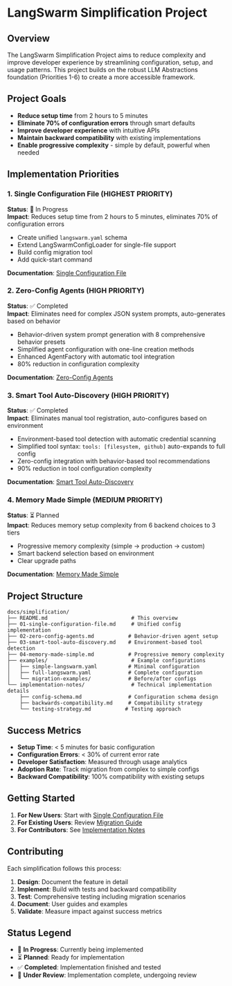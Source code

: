 # LangSwarm Simplification Project

## Overview

The LangSwarm Simplification Project aims to reduce complexity and improve developer experience by streamlining configuration, setup, and usage patterns. This project builds on the robust LLM Abstractions foundation (Priorities 1-6) to create a more accessible framework.

## Project Goals

- **Reduce setup time** from 2 hours to 5 minutes
- **Eliminate 70% of configuration errors** through smart defaults
- **Improve developer experience** with intuitive APIs
- **Maintain backward compatibility** with existing implementations
- **Enable progressive complexity** - simple by default, powerful when needed

## Implementation Priorities

### 1. Single Configuration File (HIGHEST PRIORITY)
**Status**: 🚧 In Progress  
**Impact**: Reduces setup time from 2 hours to 5 minutes, eliminates 70% of configuration errors

- Create unified `langswarm.yaml` schema
- Extend LangSwarmConfigLoader for single-file support
- Build config migration tool
- Add quick-start command

**Documentation**: [Single Configuration File](./01-single-configuration-file.md)

### 2. Zero-Config Agents (HIGH PRIORITY)
**Status**: ✅ Completed  
**Impact**: Eliminates need for complex JSON system prompts, auto-generates based on behavior

- Behavior-driven system prompt generation with 8 comprehensive behavior presets
- Simplified agent configuration with one-line creation methods
- Enhanced AgentFactory with automatic tool integration
- 80% reduction in configuration complexity

**Documentation**: [Zero-Config Agents](./02-zero-config-agents.md)

### 3. Smart Tool Auto-Discovery (HIGH PRIORITY)
**Status**: ✅ Completed  
**Impact**: Eliminates manual tool registration, auto-configures based on environment

- Environment-based tool detection with automatic credential scanning
- Simplified tool syntax: `tools: [filesystem, github]` auto-expands to full config
- Zero-config integration with behavior-based tool recommendations
- 90% reduction in tool configuration complexity

**Documentation**: [Smart Tool Auto-Discovery](./03-smart-tool-auto-discovery.md)

### 4. Memory Made Simple (MEDIUM PRIORITY)
**Status**: ⏳ Planned  
**Impact**: Reduces memory setup complexity from 6 backend choices to 3 tiers

- Progressive memory complexity (simple → production → custom)
- Smart backend selection based on environment
- Clear upgrade paths

**Documentation**: [Memory Made Simple](./04-memory-made-simple.md)

## Project Structure

```
docs/simplification/
├── README.md                           # This overview
├── 01-single-configuration-file.md     # Unified config implementation
├── 02-zero-config-agents.md           # Behavior-driven agent setup
├── 03-smart-tool-auto-discovery.md    # Environment-based tool detection
├── 04-memory-made-simple.md           # Progressive memory complexity
├── examples/                           # Example configurations
│   ├── simple-langswarm.yaml          # Minimal configuration
│   ├── full-langswarm.yaml            # Complete configuration
│   └── migration-examples/            # Before/after configs
└── implementation-notes/               # Technical implementation details
    ├── config-schema.md               # Configuration schema design
    ├── backwards-compatibility.md     # Compatibility strategy
    └── testing-strategy.md           # Testing approach
```

## Success Metrics

- **Setup Time**: < 5 minutes for basic configuration
- **Configuration Errors**: < 30% of current error rate
- **Developer Satisfaction**: Measured through usage analytics
- **Adoption Rate**: Track migration from complex to simple configs
- **Backward Compatibility**: 100% compatibility with existing setups

## Getting Started

1. **For New Users**: Start with [Single Configuration File](./01-single-configuration-file.md)
2. **For Existing Users**: Review [Migration Guide](./examples/migration-examples/README.md)
3. **For Contributors**: See [Implementation Notes](./implementation-notes/README.md)

## Contributing

Each simplification follows this process:
1. **Design**: Document the feature in detail
2. **Implement**: Build with tests and backward compatibility
3. **Test**: Comprehensive testing including migration scenarios
4. **Document**: User guides and examples
5. **Validate**: Measure impact against success metrics

## Status Legend

- 🚧 **In Progress**: Currently being implemented
- ⏳ **Planned**: Ready for implementation
- ✅ **Completed**: Implementation finished and tested
- 🔄 **Under Review**: Implementation complete, undergoing review 